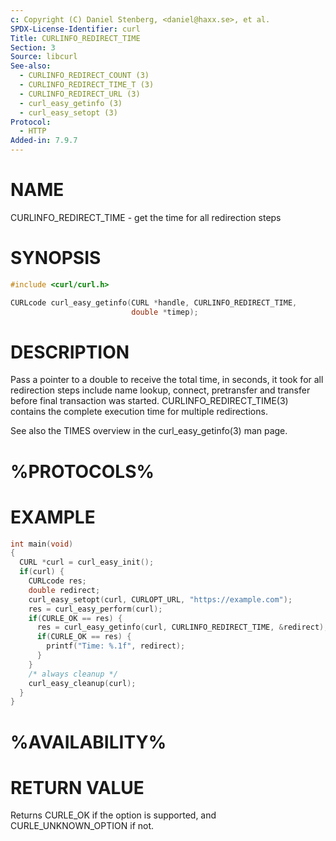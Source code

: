 ```yaml
---
c: Copyright (C) Daniel Stenberg, <daniel@haxx.se>, et al.
SPDX-License-Identifier: curl
Title: CURLINFO_REDIRECT_TIME
Section: 3
Source: libcurl
See-also:
  - CURLINFO_REDIRECT_COUNT (3)
  - CURLINFO_REDIRECT_TIME_T (3)
  - CURLINFO_REDIRECT_URL (3)
  - curl_easy_getinfo (3)
  - curl_easy_setopt (3)
Protocol:
  - HTTP
Added-in: 7.9.7
---
```


# NAME

CURLINFO_REDIRECT_TIME - get the time for all redirection steps

# SYNOPSIS

~~~c
#include <curl/curl.h>

CURLcode curl_easy_getinfo(CURL *handle, CURLINFO_REDIRECT_TIME,
                           double *timep);
~~~

# DESCRIPTION

Pass a pointer to a double to receive the total time, in seconds, it took for
all redirection steps include name lookup, connect, pretransfer and transfer
before final transaction was started. CURLINFO_REDIRECT_TIME(3) contains
the complete execution time for multiple redirections.

See also the TIMES overview in the curl_easy_getinfo(3) man page.

# %PROTOCOLS%

# EXAMPLE

~~~c
int main(void)
{
  CURL *curl = curl_easy_init();
  if(curl) {
    CURLcode res;
    double redirect;
    curl_easy_setopt(curl, CURLOPT_URL, "https://example.com");
    res = curl_easy_perform(curl);
    if(CURLE_OK == res) {
      res = curl_easy_getinfo(curl, CURLINFO_REDIRECT_TIME, &redirect);
      if(CURLE_OK == res) {
        printf("Time: %.1f", redirect);
      }
    }
    /* always cleanup */
    curl_easy_cleanup(curl);
  }
}
~~~

# %AVAILABILITY%

# RETURN VALUE

Returns CURLE_OK if the option is supported, and CURLE_UNKNOWN_OPTION if not.

